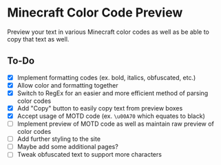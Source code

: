 # Minecraft Color Code Preview
Preview your text in various Minecraft color codes as well as be able to copy that text as well.

## To-Do
* [x] Implement formatting codes (ex. bold, italics, obfuscated, etc.)  
* [x] Allow color and formatting together    
* [x] Switch to RegEx for an easier and more efficient method of parsing color codes  
* [x] Add "Copy" button to easily copy text from preview boxes
* [x] Accept usage of MOTD code (ex. `\u00A70` which equates to black)  
* [ ] Implement preview of MOTD code as well as maintain raw preview of color codes  
* [ ] Add further styling to the site  
* [ ] Maybe add some additional pages?  
* [ ] Tweak obfuscated text to support more characters
